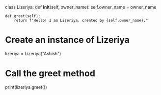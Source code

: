 class Lizeriya:
    def __init__(self, owner_name):
        self.owner_name = owner_name

    def greet(self):
        return f"Hello! I am Lizeriya, created by {self.owner_name}."

# Create an instance of Lizeriya
lizeriya = Lizeriya("Ashish")

# Call the greet method
print(lizeriya.greet())
